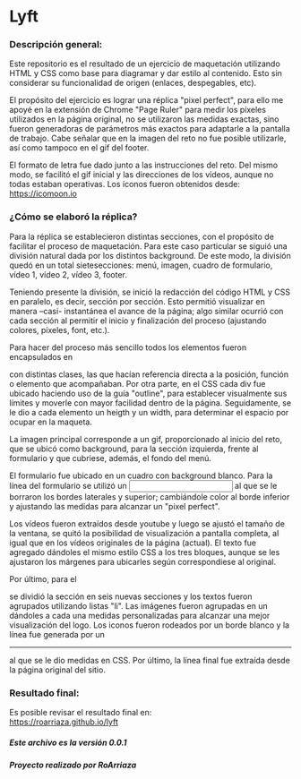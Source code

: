 # Lyft 
 
### Descripción general: 
Este repositorio es el resultado de un ejercicio de maquetación utilizando HTML y CSS como base para diagramar y dar estilo al contenido. Esto sin considerar su funcionalidad de origen (enlaces, despegables, etc). 

El propósito del ejercicio es lograr una réplica "pixel perfect", para ello me apoyé en la extensión de Chrome "Page Ruler" para medir los píxeles utilizados en la página original, no se utilizaron las medidas exactas, sino fueron generadoras de parámetros más exactos para adaptarle a la pantalla de trabajo. Cabe señalar que en la imagen del reto no fue posible utilizarle, así como tampoco en el gif del footer. 

El formato de letra fue dado junto a las instrucciones del reto. Del mismo modo, se facilitó el gif inicial y las direcciones de los vídeos, aunque no todas estaban operativas. Los íconos fueron obtenidos desde: https://icomoon.io 
  
### ¿Cómo se elaboró la réplica? 

Para la réplica se establecieron distintas secciones, con el propósito de facilitar el proceso de maquetación. Para este caso particular se siguió una división natural dada por los distintos background. De este modo, la división quedó en un total sietesecciones: menú, imagen, cuadro de formulario, vídeo 1, vídeo 2, vídeo 3, footer. 

Teniendo presente la división, se inició la redacción del código HTML y CSS en paralelo, es decir, sección por sección. Esto permitió visualizar en manera –casi- instantánea el avance de la página; algo similar ocurrió con cada sección al permitir el inicio y finalización del proceso (ajustando colores, píxeles, font, etc.). 

Para hacer del proceso más sencillo todos los elementos fueron encapsulados en <div> con distintas clases, las que hacían referencia directa a la posición, función o elemento que acompañaban.  Por otra parte, en el CSS cada div fue ubicado haciendo uso de la guía "outline",  para establecer visualmente sus límites y moverle con mayor facilidad dentro de la página. Seguidamente, se le dio a cada elemento un heigth y un width, para determinar el espacio por ocupar en la maqueta. 

La imagen principal corresponde a un gif, proporcionado al inicio del reto, que se ubicó como background, para la sección izquierda, frente al formulario y que cubriese, además, el fondo del menú. 

El formulario fue ubicado en un cuadro con background blanco. Para la línea del formulario se utilizó un <input> al que se le borraron los bordes laterales y superior; cambiándole color al borde inferior y ajustando las medidas para alcanzar un "pixel perfect". 

Los vídeos fueron extraídos desde youtube y luego se ajustó el tamaño de la ventana, se quitó la posibilidad de visualización a pantalla completa, al igual que en los vídeos originales de la página (actual). El texto fue agregado dándoles el mismo estilo CSS a los tres bloques, aunque se les ajustaron los márgenes para ubicarles según correspondiese al original. 

Por último, para el <footer> se dividió la sección en seis nuevas secciones y los textos fueron agrupados utilizando listas "li". Las imágenes fueron agrupadas en un <div> dándoles a cada una medidas personalizadas para alcanzar una mejor visualización del logo. Los iconos fueron rodeados por un borde blanco y la línea fue generada por un <hr> al que se le dio medidas en CSS. Por último, la línea final fue extraída desde la página original del sitio. 
 
### Resultado final: 
Es posible revisar el resultado final en:  
https://roarriaza.github.io/lyft
 
 
##### Este archivo es la versión 0.0.1 
##### Proyecto realizado por RoArriaza 
 
